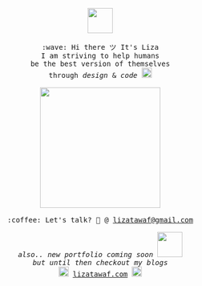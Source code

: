 <p align="center" >
  <p align="center" >
  <img src="https://user-images.githubusercontent.com/5679180/79618120-0daffb80-80be-11ea-819e-d2b0fa904d07.gif" width="50px">
  <br><br>
  <samp>
    :wave: Hi there ツ It's Liza 
    <br>I am striving to help humans
      <br>be the best version of themselves 
    <br>through  <em>design</em> & <em> code </em> <img src="https://media.giphy.com/media/hWM5xcVje9cQscDLbP/source.gif" width="20px"><br><br>
    <img src="https://media.giphy.com/media/gLbxPIO6lIMZEPm7XN/source.gif" width="240px" align="center">
    <br><br>:coffee: Let's talk? 💌 @ <a href="mailto:lizatawaf@gmail.com?subject=Let's Build Together">lizatawaf@gmail.com</a>
    <br><br><em>also.. new portfolio coming soon</em>
  </samp>
  <img src="https://media.giphy.com/media/J4803rJjCrqrRpU47f/source.gif" width="50px">   
  <samp>
  <br><em>but until then checkout my blogs</em>
     <br><img src="https://media.giphy.com/media/hWM5xcVje9cQscDLbP/source.gif" width="20px"> <a href="https://lizatawaf.com">lizatawaf.com</a> <img src="https://media.giphy.com/media/hWM5xcVje9cQscDLbP/source.gif" width="20px">
  </samp>
</p>
